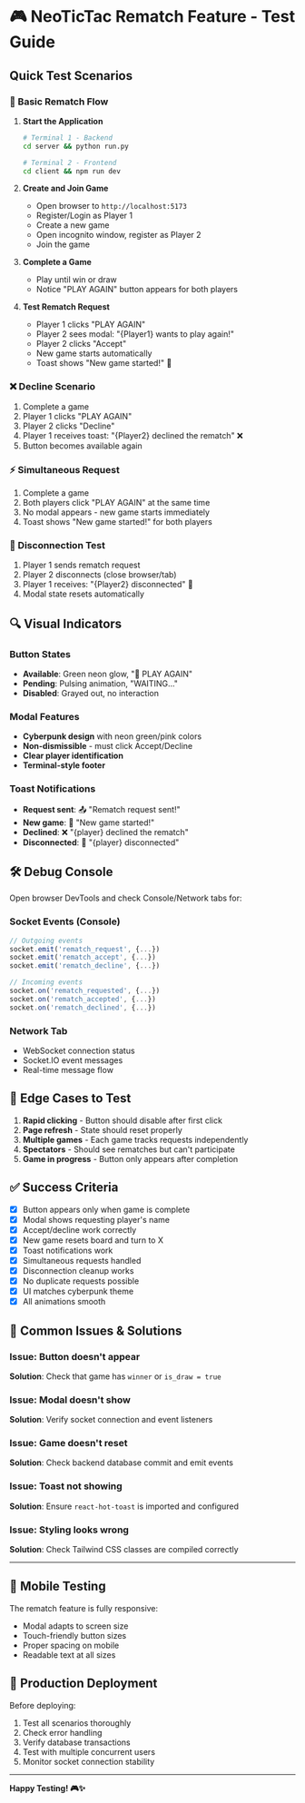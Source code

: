 # 🎮 NeoTicTac Rematch Feature - Test Guide

## Quick Test Scenarios

### 🚀 Basic Rematch Flow

1. **Start the Application**

   ```bash
   # Terminal 1 - Backend
   cd server && python run.py

   # Terminal 2 - Frontend
   cd client && npm run dev
   ```

2. **Create and Join Game**

   - Open browser to `http://localhost:5173`
   - Register/Login as Player 1
   - Create a new game
   - Open incognito window, register as Player 2
   - Join the game

3. **Complete a Game**

   - Play until win or draw
   - Notice "PLAY AGAIN" button appears for both players

4. **Test Rematch Request**
   - Player 1 clicks "PLAY AGAIN"
   - Player 2 sees modal: "{Player1} wants to play again!"
   - Player 2 clicks "Accept"
   - New game starts automatically
   - Toast shows "New game started!" 🚀

### ❌ Decline Scenario

1. Complete a game
2. Player 1 clicks "PLAY AGAIN"
3. Player 2 clicks "Decline"
4. Player 1 receives toast: "{Player2} declined the rematch" ❌
5. Button becomes available again

### ⚡ Simultaneous Request

1. Complete a game
2. Both players click "PLAY AGAIN" at the same time
3. No modal appears - new game starts immediately
4. Toast shows "New game started!" for both players

### 🔌 Disconnection Test

1. Player 1 sends rematch request
2. Player 2 disconnects (close browser/tab)
3. Player 1 receives: "{Player2} disconnected" 🔌
4. Modal state resets automatically

## 🔍 Visual Indicators

### Button States

- **Available**: Green neon glow, "🔁 PLAY AGAIN"
- **Pending**: Pulsing animation, "WAITING..."
- **Disabled**: Grayed out, no interaction

### Modal Features

- **Cyberpunk design** with neon green/pink colors
- **Non-dismissible** - must click Accept/Decline
- **Clear player identification**
- **Terminal-style footer**

### Toast Notifications

- **Request sent**: 📤 "Rematch request sent!"
- **New game**: 🚀 "New game started!"
- **Declined**: ❌ "{player} declined the rematch"
- **Disconnected**: 🔌 "{player} disconnected"

## 🛠️ Debug Console

Open browser DevTools and check Console/Network tabs for:

### Socket Events (Console)

```javascript
// Outgoing events
socket.emit('rematch_request', {...})
socket.emit('rematch_accept', {...})
socket.emit('rematch_decline', {...})

// Incoming events
socket.on('rematch_requested', {...})
socket.on('rematch_accepted', {...})
socket.on('rematch_declined', {...})
```

### Network Tab

- WebSocket connection status
- Socket.IO event messages
- Real-time message flow

## 🎯 Edge Cases to Test

1. **Rapid clicking** - Button should disable after first click
2. **Page refresh** - State should reset properly
3. **Multiple games** - Each game tracks requests independently
4. **Spectators** - Should see rematches but can't participate
5. **Game in progress** - Button only appears after completion

## ✅ Success Criteria

- [x] Button appears only when game is complete
- [x] Modal shows requesting player's name
- [x] Accept/decline work correctly
- [x] New game resets board and turn to X
- [x] Toast notifications work
- [x] Simultaneous requests handled
- [x] Disconnection cleanup works
- [x] No duplicate requests possible
- [x] UI matches cyberpunk theme
- [x] All animations smooth

## 🔧 Common Issues & Solutions

### Issue: Button doesn't appear

**Solution**: Check that game has `winner` or `is_draw = true`

### Issue: Modal doesn't show

**Solution**: Verify socket connection and event listeners

### Issue: Game doesn't reset

**Solution**: Check backend database commit and emit events

### Issue: Toast not showing

**Solution**: Ensure `react-hot-toast` is imported and configured

### Issue: Styling looks wrong

**Solution**: Check Tailwind CSS classes are compiled correctly

---

## 📱 Mobile Testing

The rematch feature is fully responsive:

- Modal adapts to screen size
- Touch-friendly button sizes
- Proper spacing on mobile
- Readable text at all sizes

## 🚀 Production Deployment

Before deploying:

1. Test all scenarios thoroughly
2. Check error handling
3. Verify database transactions
4. Test with multiple concurrent users
5. Monitor socket connection stability

---

**Happy Testing! 🎮✨**
